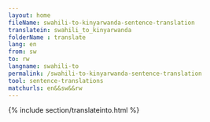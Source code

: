 ```yaml
---
layout: home
fileName: swahili-to-kinyarwanda-sentence-translation
translatein: swahili_to_kinyarwanda
folderName : translate
lang: en
from: sw
to: rw
langname: swahili-to
permalink: /swahili-to-kinyarwanda-sentence-translation
tool: sentence-translations
matchurls: en&&sw&&rw
---
```

{% include section/translateinto.html %}
